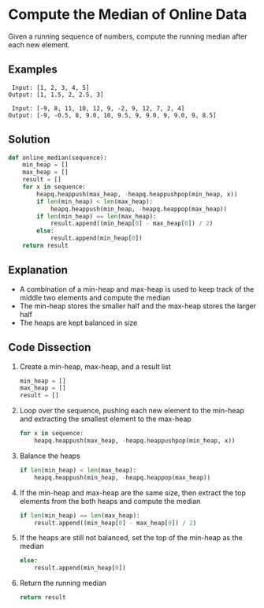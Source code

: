 # Compute the Median of Online Data
Given a running sequence of numbers, compute the running median after each new element.

## Examples
```
 Input: [1, 2, 3, 4, 5]
Output: [1, 1.5, 2, 2.5, 3]

 Input: [-9, 8, 11, 10, 12, 9, -2, 9, 12, 7, 2, 4]
Output: [-9, -0.5, 8, 9.0, 10, 9.5, 9, 9.0, 9, 9.0, 9, 8.5]
```

## Solution
```python
def online_median(sequence):
    min_heap = []
    max_heap = []
    result = []
    for x in sequence:
        heapq.heappush(max_heap, -heapq.heappushpop(min_heap, x))
        if len(min_heap) < len(max_heap):
            heapq.heappush(min_heap, -heapq.heappop(max_heap))
        if len(min_heap) == len(max_heap):
            result.append((min_heap[0] - max_heap[0]) / 2)
        else:
            result.append(min_heap[0])
    return result
```

## Explanation
* A combination of a min-heap and max-heap is used to keep track of the middle two elements and compute the median
* The min-heap stores the smaller half and the max-heap stores the larger half
* The heaps are kept balanced in size

## Code Dissection
1. Create a min-heap, max-heap, and a result list
    ```python
    min_heap = []
    max_heap = []
    result = []
    ```
2. Loop over the sequence, pushing each new element to the min-heap and extracting the smallest element to the max-heap
    ```python
    for x in sequence:
        heapq.heappush(max_heap, -heapq.heappushpop(min_heap, x))
    ```
3. Balance the heaps
    ```python
    if len(min_heap) < len(max_heap):
        heapq.heappush(min_heap, -heapq.heappop(max_heap))
    ```
4. If the min-heap and max-heap are the same size, then extract the top elements from the both heaps and compute the median
    ```python
    if len(min_heap) == len(max_heap):
        result.append((min_heap[0] - max_heap[0]) / 2)
    ```
5. If the heaps are still not balanced, set the top of the min-heap as the median
    ```python
    else:
        result.append(min_heap[0])
    ```
6. Return the running median
    ```python
    return result
    ```